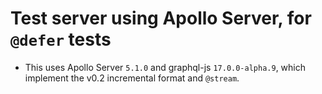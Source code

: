 # Test server using Apollo Server, for `@defer` tests

- This uses Apollo Server `5.1.0` and graphql-js `17.0.0-alpha.9`, which implement the v0.2 incremental format and `@stream`.
